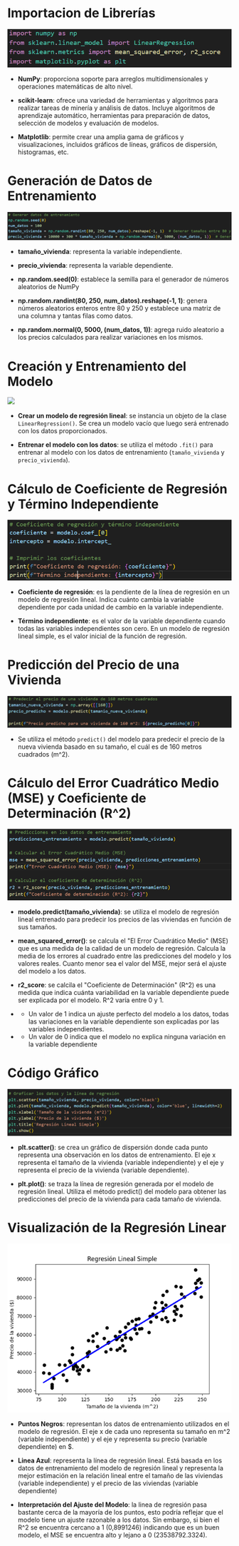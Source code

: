 # Importacion de Librerías

![](resources/librerias.png)

- **NumPy**: proporciona soporte para arreglos multidimensionales y operaciones matemáticas de alto nivel.

- **scikit-learn**: ofrece una variedad de herramientas y algoritmos para realizar tareas de minería y análisis de datos. Incluye algoritmos de aprendizaje automático, herramientas para preparación de datos, selección de modelos y evaluación de modelos.

- **Matplotlib**: permite crear una amplia gama de gráficos y visualizaciones, incluidos gráficos de líneas, gráficos de dispersión, histogramas, etc.

# Generación de Datos de Entrenamiento

![](resources/datos_entrenamiento.png)

- **tamaño_vivienda**: representa la variable independiente.

- **precio_vivienda**: representa la variable dependiente.

- **np.random.seed(0)**: establece la semilla para el generador de números aleatorios de NumPy

- **np.random.randint(80, 250, num_datos).reshape(-1, 1)**: genera números aleatorios enteros entre 80 y 250 y establece una matriz de una columna y tantas filas como datos.

- **np.random.normal(0, 5000, (num_datos, 1))**: agrega ruido aleatorio a los precios calculados para realizar variaciones en los mismos.

# Creación y Entrenamiento del Modelo

![](resources/creacion_entrenamiento.png)

- **Crear un modelo de regresión lineal**: se instancia un objeto de la clase `LinearRegression()`. Se crea un modelo vacío que luego será entrenado con los datos proporcionados.

- **Entrenar el modelo con los datos**: se utiliza el método `.fit()` para entrenar al modelo con los datos de entrenamiento (`tamaño_vivienda` y `precio_vivienda`).

# Cálculo de Coeficiente de Regresión y Término Independiente

![](resources/coeficiente_regresion_termino_independiente.png)

- **Coeficiente de regresión**: es la pendiente de la línea de regresión en un modelo de regresión lineal. Indica cuánto cambia la variable dependiente por cada unidad de cambio en la variable independiente.

- **Término independiente**: es el valor de la variable dependiente cuando todas las variables independientes son cero. En un modelo de regresión lineal simple, es el valor inicial de la función de regresión.

# Predicción del Precio de una Vivienda

![](resources/prediccion_precio.png)

- Se utiliza el método `predict()` del modelo para predecir el precio de la nueva vivienda basado en su tamaño, el cuál es de 160 metros cuadrados (m^2).

# Cálculo del Error Cuadrático Medio (MSE) y Coeficiente de Determinación (R^2)

![](resources/MSE_R2.png)

- **modelo.predict(tamaño_vivienda)**: se utiliza el modelo de regresión lineal entrenado para predecir los precios de las viviendas en función de sus tamaños.

- **mean_squared_error()**: se calcula el "El Error Cuadrático Medio" (MSE) que es una medida de la calidad de un modelo de regresión. Calcula la media de los errores al cuadrado entre las predicciones del modelo y los valores reales. Cuanto menor sea el valor del MSE, mejor será el ajuste del modelo a los datos.

- **r2_score**: se calcila el "Coeficiente de Determinación" (R^2) es una medida que indica cuánta variabilidad en la variable dependiente puede ser explicada por el modelo. R^2 varía entre 0 y 1.

- - Un valor de 1 indica un ajuste perfecto del modelo a los datos, todas las variaciones en la variable dependiente son explicadas por las variables independientes.

- - Un valor de 0 indica que el modelo no explica ninguna variación en la variable dependiente

# Código Gráfico

![](resources/codigo_grafico.png)

- **plt.scatter()**: se crea un gráfico de dispersión donde cada punto representa una observación en los datos de entrenamiento. El eje x representa el tamaño de la vivienda (variable independiente) y el eje y representa el precio de la vivienda (variable dependiente).

- **plt.plot()**: se traza la línea de regresión generada por el modelo de regresión lineal. Utiliza el método predict() del modelo para obtener las predicciones del precio de la vivienda para cada tamaño de vivienda.

# Visualización de la Regresión Linear

![](resources/grafico.png)

- **Puntos Negros**: representan los datos de entrenamiento utilizados en el modelo de regresión. El eje x de cada uno representa su tamaño en m^2 (variable independiente) y el eje y representa su precio (variable dependiente) en $.

- **Linea Azul**: representa la línea de regresión lineal. Está basada en los datos de entrenamiento del modelo de regresión lineal y representa la mejor estimación en la relación lineal entre el tamaño de las viviendas (variable independiente) y el precio de las viviendas (variable dependiente)

- **Interpretación del Ajuste del Modelo**: la linea de regresión pasa bastante cerca de la mayoría de los puntos, esto podría reflejar que el modelo tiene un ajuste razonable a los datos. Sin embargo, si bien el R^2 se encuentra cercano a 1 (0,8991246) indicando que es un buen modelo, el MSE se encuentra alto y lejano a 0 (23538792.3324).
